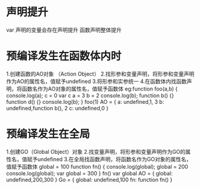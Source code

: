 # 声明提升
var 声明的变量会存在声明提升
函数声明整体提升
# 预编译发生在函数体内时
1.创建函数的AO对象 （Action Object）
2.找形参和变量声明，将形参和变量声明作为AO的属性名，值赋予undefined
3.将形参和实参统一
4.在函数体内找函数声明，将函数名作为AO对象的属性名，值赋予函数体
eg:function foo(a,b) {
    console.log(a);
    c = 0
    var c
    a = 3
    b = 2
    console.log(b);
    function b() {}
    function d() {}
    console.log(b);
}
foo(1)
AO  = {
a: undefined,1, 3
b: undefined,function b(), 2
c: undefined,0
}
# 预编译发生在全局
1.创建GO（Global Object）对象
2.找变量声明，将形参和变量声明作为GO的属性名，值赋予undefined
3.在全局找函数声明，将函数名作为GO对象的属性名，值赋予函数体
global = 100
function fn() {
    console.log(global);
    global = 200
    console.log(global);
    var global = 300
}
fn()
var global
AO = {
global: undefined,200,300
}
Go = {
global: undefined,100
fn: function fn()
}